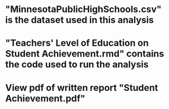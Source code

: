 # "MinnesotaPublicHighSchools.csv" is the dataset used in this analysis 
# "Teachers' Level of Education on Student Achievement.rmd" contains the code used to run the analysis
# View pdf of written report "Student Achievement.pdf" 
